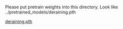 Please put pretrain weights into this directory. Look like ../pretrained_models/deraining.pth

[deraining.pth](https://pan.baidu.com/s/15KjE-ZVCF6LJZzGpBzPbxw?pwd=haha)
